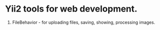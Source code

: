 
Yii2 tools for web development.
===================

1. FileBehavior - for uploading files, saving, showing, processing images.